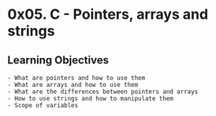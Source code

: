 # 0x05. C - Pointers, arrays and strings
## Learning Objectives
```
- What are pointers and how to use them
- What are arrays and how to use them
- What are the differences between pointers and arrays
- How to use strings and how to manipulate them
- Scope of variables
```
 [LinkedIn: Ronald Rivero]:https://www.linkedin.com/in/ronald-rivero/
 [Twitter: @ralex_uy]:https://twitter.com/ralex_uy
